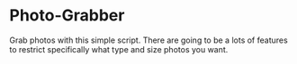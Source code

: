 # Photo-Grabber
Grab photos with this simple script. There are going to be a lots of features to restrict specifically what type and size photos you want.
